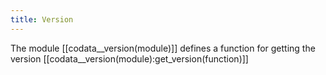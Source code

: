 ```yaml
---
title: Version
---
```


The module [[codata__version(module)]] defines a function for getting the version 
[[codata__version(module):get_version(function)]]

